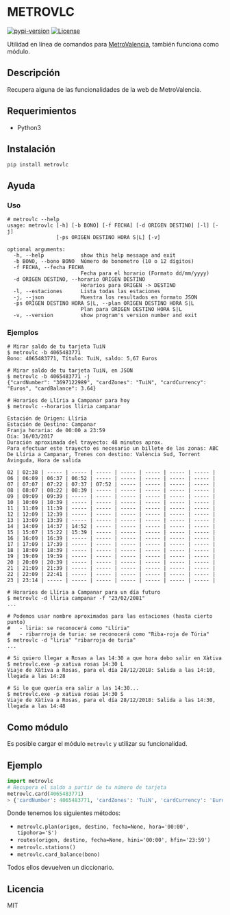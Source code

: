 # METROVLC

[![pypi-version][badge-pypi-version]][pypi]
[![License][badge-license]][license]

Utilidad en línea de comandos para [MetroValencia], también funciona como
módulo.

## Descripción

Recupera alguna de las funcionalidades de la web de MetroValencia.

## Requerimientos

 * Python3

## Instalación

```shell
pip install metrovlc
```

## Ayuda
### Uso

```
# metrovlc --help
usage: metrovlc [-h] [-b BONO] [-f FECHA] [-d ORIGEN DESTINO] [-l] [-j]
                [-ps ORIGEN DESTINO HORA S|L] [-v]

optional arguments:
  -h, --help            show this help message and exit
  -b BONO, --bono BONO  Número de bonometro (10 o 12 dígitos)
  -f FECHA, --fecha FECHA
                        Fecha para el horario (Formato dd/mm/yyyy)
  -d ORIGEN DESTINO, --horario ORIGEN DESTINO
                        Horarios para ORIGEN -> DESTINO
  -l, --estaciones      Lista todas las estaciones
  -j, --json            Muestra los resultados en formato JSON
  -ps ORIGEN DESTINO HORA S|L, --plan ORIGEN DESTINO HORA S|L
                        Plan para ORIGEN DESTINO HORA S|L
  -v, --version         show program's version number and exit
```

### Ejemplos
```shell
# Mirar saldo de tu tarjeta TuiN
$ metrovlc -b 4065483771
Bono: 4065483771, Título: TuiN, saldo: 5,67 Euros

# Mirar saldo de tu tarjeta TuiN, en JSON
$ metrovlc -b 4065483771 -j
{"cardNumber": "3697122989", "cardZones": "TuiN", "cardCurrency": "Euros", "cardBalance": 3.64}

# Horarios de Llíria a Campanar para hoy
$ metrovlc --horarios lliria campanar

Estación de Origen: Llíria
Estación de Destino: Campanar
Franja horaria: de 00:00 a 23:59
Día: 16/03/2017
Duración aproximada del trayecto: 48 minutos aprox.
Para efectuar este trayecto es necesario un billete de las zonas: ABC
De Llíria a Campanar, Trenes con destino: València Sud, Torrent Avinguda, Hora de salida

02 | 02:38 | ----- | ----- | ----- | ----- | ----- | ----- | ----- |
06 | 06:09 | 06:37 | 06:52 | ----- | ----- | ----- | ----- | ----- |
07 | 07:07 | 07:22 | 07:37 | 07:52 | ----- | ----- | ----- | ----- |
08 | 08:07 | 08:22 | 08:39 | ----- | ----- | ----- | ----- | ----- |
09 | 09:09 | 09:39 | ----- | ----- | ----- | ----- | ----- | ----- |
10 | 10:09 | 10:39 | ----- | ----- | ----- | ----- | ----- | ----- |
11 | 11:09 | 11:39 | ----- | ----- | ----- | ----- | ----- | ----- |
12 | 12:09 | 12:39 | ----- | ----- | ----- | ----- | ----- | ----- |
13 | 13:09 | 13:39 | ----- | ----- | ----- | ----- | ----- | ----- |
14 | 14:09 | 14:37 | 14:52 | ----- | ----- | ----- | ----- | ----- |
15 | 15:07 | 15:22 | 15:39 | ----- | ----- | ----- | ----- | ----- |
16 | 16:09 | 16:39 | ----- | ----- | ----- | ----- | ----- | ----- |
17 | 17:09 | 17:39 | ----- | ----- | ----- | ----- | ----- | ----- |
18 | 18:09 | 18:39 | ----- | ----- | ----- | ----- | ----- | ----- |
19 | 19:09 | 19:39 | ----- | ----- | ----- | ----- | ----- | ----- |
20 | 20:09 | 20:39 | ----- | ----- | ----- | ----- | ----- | ----- |
21 | 21:09 | 21:39 | ----- | ----- | ----- | ----- | ----- | ----- |
22 | 22:09 | 22:41 | ----- | ----- | ----- | ----- | ----- | ----- |
23 | 23:14 | ----- | ----- | ----- | ----- | ----- | ----- | ----- |

# Horarios de Llíria a Campanar para un día futuro
$ metrovlc -d lliria campanar -f "23/02/2081"
...

# Podemos usar nombre aproximados para las estaciones (hasta cierto punto)
#   - liria: se reconocerá como "Llíria"
#   - ribarrroja de turia: se reconocerá como "Riba-roja de Túria"
$ metrovlc -d "liria" "ribarroja de turia"
...

# Si quiero llegar a Rosas a las 14:30 a que hora debo salir en Xàtiva
$ metrovlc.exe -p xativa rosas 14:30 L
Viaje de Xàtiva a Rosas, para el día 28/12/2018: Salida a las 14:10, llegada a las 14:28

# Si lo que quería era salir a las 14:30...
$ metrovlc.exe -p xativa rosas 14:30 S
Viaje de Xàtiva a Rosas, para el día 28/12/2018: Salida a las 14:30, llegada a las 14:48

```

## Como módulo

Es posible cargar el módulo `metrovlc` y utilizar su funcionalidad.

## Ejemplo
```python
import metrovlc
# Recupera el saldo a partir de tu número de tarjeta
metrovlc.card(4065483771)
> {'cardNumber': 4065483771, 'cardZones': 'TuiN', 'cardCurrency': 'Euros', 'cardBalance': 3.64}
```

Donde tenemos los siguientes métodos:

 - `metrovlc.plan(origen, destino, fecha=None, hora='00:00', tipohora='S')`
 - `routes(origen, destino, fecha=None, hini='00:00', hfin='23:59')`
 - `metrovlc.stations()`
 - `metrovlc.card_balance(bono)`

Todos ellos devuelven un diccionario.


## Licencia

MIT

[MetroValencia]:http://www.metrovalencia.es/page.php?idioma=_es
[badge-license]:http://img.shields.io/badge/license-MIT-blue.svg?style=flat-square
[badge-pypi-version]:https://img.shields.io/pypi/v/metrovlc.svg?style=flat-square
[pypi]:https://pypi.python.org/pypi?:action=display&name=metrovlc
[license]:LICENSE
